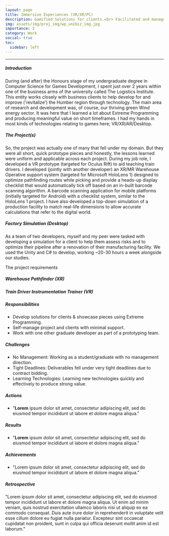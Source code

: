 ```yaml
---
layout: page
title: Immersive Experiences (VR/XR/PC)
description: Gamified Solutions for clients.<br> Facilitated and managed by the The Logistics Institute at the University of Hull.
img: assets/img/proj_img/wp_unibiz_img.jpg
importance: 3
category: Work
social: true
toc:
  sidebar: left
---
```


<hr>
<p>
  <h5>Introduction</h5>
    During (and after) the Honours stage of my undergraduate degree in Computer Science for Games Development, I spent just over 2 years within one of the business arms of the university called The Logistics Institute. This entity works closely with business clients to help develop for and improve ('revitalize') the Humber region through technology. The main area of research and development was, of course, our thriving green Wind energy sector. It was here that I learned a lot about Extreme Programming and producing meaningful value on short timeframes. I had my hands in most kinds of technologies relating to games here; VR/XR/AR/Desktop.
</p>

<div>
<p>
  <h5>The Project(s)</h5>
    So, the project was actually one of many that fell under my domain. But they were all short, quick prototype pieces and honestly, the lessons learned were uniform and applicable across each project. During my job role, I developed a VR prototype (targeted for Oculus Rift) to aid teaching train drivers. I developed (jointly with another developer) an XR/MR Warehouse Operative support system (targeted for Microsoft HoloLens 1) designed to optimize pathfinding routes while picking and provide a heads-up display checklist that would automatically tick off based on an in-built barcode scanning algorithm. A barcode scanning application for mobile platforms (initially targeted for Android) with a checklist system, similar to the HoloLens 1 project. I have also developed a top-down simulation of a production facility to match real-life dimensions to allow accurate calculations that refer to the digital world.
</p>
  <p>
    <h5>Factory Simulation (Desktop)</h5>
      As a team of two developers, myself and my peer were tasked with developing a simulation for a client to help them assess risks and to optimize their pipeline after a renovation of their manufacturing facility. We used the Unity and C# to develop, working ~20-30 hours a week alongside our studies.
    </p>
    <p>
    The project requirements 
    </p>

  </p>
    <p>
      <h5>Warehouse Pathfinder (XR)</h5>

  </p>
  <p>
    <h5>Train Driver Instrumentation Trainer (VR)</h5>
  
  </p>
</div>

<p>
  <h5>Responsibilities</h5>
  <ul>
    <li>Develop solutions for clients & showcase pieces using Extreme Programming.</li>
    <li>Self-manage project and clients with minimal support.</li>
    <li>Work with one other graduate developer as part of a prototyping team.</li>
  </ul>
  <h5>Challenges</h5>
  <ul>
    <li>No Management: Working as a student/graduate with no management direction.</li>
    <li>Tight Deadlines: Deliverables fell under very tight deadlines due to contract bidding.</li>
    <li>Learning Technologies: Learning new technologies quickly and effectively to produce strong value.</li>
  </ul>
  <h5>Actions</h5>
  <ul>
    <li>"<b>Lorem</b> ipsum dolor sit amet, consectetur adipiscing elit, sed do eiusmod tempor incididunt ut labore et dolore magna aliqua."</li>
  </ul>
  <h5>Results</h5>
  <ul>
    <li>"<b>Lorem</b> ipsum dolor sit amet, consectetur adipiscing elit, sed do eiusmod tempor incididunt ut labore et dolore magna aliqua."</li>
  </ul>
  <h5>Achievements</h5>
  <ul>
    <li>"Lorem ipsum dolor sit amet, consectetur adipiscing elit, sed do eiusmod tempor incididunt ut labore et dolore magna aliqua."</li>
  </ul>
  <p>
    <h5>Retrospective</h5>
    "Lorem ipsum dolor sit amet, consectetur adipiscing elit, sed do eiusmod tempor incididunt ut labore et dolore magna aliqua. Ut enim ad minim veniam, quis nostrud exercitation ullamco laboris nisi ut aliquip ex ea commodo consequat. Duis aute irure dolor in reprehenderit in voluptate velit esse cillum dolore eu fugiat nulla pariatur. Excepteur sint occaecat cupidatat non proident, sunt in culpa qui officia deserunt mollit anim id est laborum."
  </p>
</p>